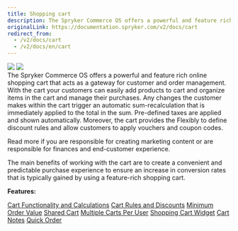 ```yaml
---
title: Shopping cart
description: The Spryker Commerce OS offers a powerful and feature rich online shopping cart that acts as a gateway for customer and order management.
originalLink: https://documentation.spryker.com/v2/docs/cart
redirect_from:
  - /v2/docs/cart
  - /v2/docs/en/cart
---
```


<div class='feature-text'>
    <div class='feature-images'>
    <img class="light-mode" src="https://spryker.s3.eu-central-1.amazonaws.com/docs/Document+360/Capabilities+icons/light/cart.svg"/>
    <img class="dark-mode" src="https://spryker.s3.eu-central-1.amazonaws.com/docs/Document+360/Capabilities+icons/dark/cart.svg"/>
    </div>
    <div class="feature-text-wrap">
The Spryker Commerce OS offers a powerful and feature rich online shopping cart that acts as a gateway for customer and order management. With the cart your customers can easily add products to cart and organize items in the cart and manage their purchases. Any changes the customer makes within the cart trigger an automatic sum-recalculation that is immediately applied to the total in the sum. Pre-defined taxes are applied and shown automatically. Moreover, the cart provides the Flexibly to define discount rules and allow customers to apply vouchers and coupon codes.

Read more if you are responsible for creating marketing content or are responsible for finances and end-customer experience.

The main benefits of working with the cart are to create a convenient and predictable purchase experience to ensure an increase in conversion rates that is typically gained by using a feature-rich shopping cart.
</div>
</div>

**Features:**
<div>
<a class="feature-link" href="https://documentation.spryker.com/v2docs/cart-functionality-calculations">Cart Functionality and Calculations</a>   
<a class="feature-link" href="https://documentation.spryker.com/v2/docs/cart-rules-discounts">Cart Rules and Discounts</a>   
<a class="feature-link" href="https://documentation.spryker.com/v2/docs/minimum-order-value-201903">Minimum Order Value</a>   
<a class="feature-link" href="https://documentation.spryker.com/v2/docs/shared-cart">Shared Cart</a>   
<a class="feature-link" href="https://documentation.spryker.com/v2/docs/multiple-cart-per-user">Multiple Carts Per User</a>   
    <a class="feature-link" href="https://documentation.spryker.com/v2/docs/cart-widget">Shopping Cart Widget</a>  
    <a class="feature-link" href="https://documentation.spryker.com/v2/docs/cart-notes">Cart Notes</a>  
    <a class="feature-link" href="https://documentation.spryker.com/v2/docs/quick-order-201903">Quick Order</a>
    </div>
